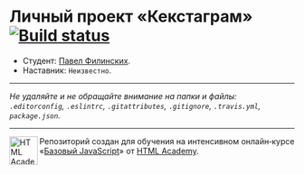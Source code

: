 # Личный проект «Кекстаграм» [![Build status][travis-image]][travis-url]

* Студент: [Павел Филинских](https://up.htmlacademy.ru/javascript/10/user/19082).
* Наставник: `Неизвестно`.

---

_Не удаляйте и не обращайте внимание на папки и файлы:_<br>
_`.editorconfig`, `.eslintrc`, `.gitattributes`, `.gitignore`, `.travis.yml`, `package.json`._

---

<a href="https://htmlacademy.ru/intensive/javascript"><img align="left" width="50" height="50" title="HTML Academy" src="https://up.htmlacademy.ru/static/img/intensive/javascript/logo-for-github.svg"></a>

Репозиторий создан для обучения на интенсивном онлайн‑курсе «[Базовый JavaScript](https://htmlacademy.ru/intensive/javascript)» от [HTML Academy](https://htmlacademy.ru).

[travis-image]: https://travis-ci.org/htmlacademy-javascript/19082-kekstagram.svg?branch=master
[travis-url]: https://travis-ci.org/htmlacademy-javascript/19082-kekstagram
